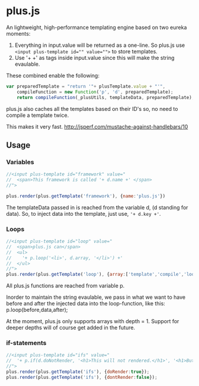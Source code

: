 plus.js
=======

An lightweight, high-performance templating engine based on two eureka moments:

1. Everything in input.value will be returned as a one-line. So plus.js use `<input plus-template id="" value="">` to store templates.
2. Use '+  +'  as tags inside input.value since this will make the string evaulable.

These combined enable the following:
```javascript
var preparedTemplate = "return '"+ plusTemplate.value + "'",
    compileFunction = new Function('p', 'd', preparedTemplate);
    return compileFunction(_plusUtils, templateData, preparedTemplate);
```

plus.js also caches all the templates based on their ID's so, no need to compile a template twice.

This makes it very fast.
http://jsperf.com/mustache-against-handlebars/10

Usage
-------

### Variables
```javascript
//<input plus-template id="framework" value="
//  <span>This framework is called '+ d.name +' </span>
//">

plus.render(plus.getTemplate('framework'), {name:'plus.js'})
```
The templateData passed in is reached from the variable d, (d standing for data).
So, to inject data into the template, just use, `'+ d.key +'`.

### Loops

```javascript
//<input plus-template id="loop" value="
//  <span>plus.js can</span>
//  <ul>
//    '+ p.loop('<li>', d.array, '</li>') +'
//  </ul>
//">
plus.render(plus.getTemplate('loop'), {array:['template','compile','loops','if-statements']});
```

All plus.js functions are reached from variable p.

Inorder to maintain the string evaulable, we pass in what we want to have before and after the injected data
into the loop-function, like this: p.loop(before,data,after);

At the moment, plus.js only supports arrays with depth = 1. Support for deeper depths will of course get added
in the future.

### if-statements

```javascript
//<input plus-template id="ifs" value="
//  '+ p.if(d.doNotRender, '<h1>This will not rendered.</h1>', '<h1>But this will.</h1>') +'   
//">
plus.render(plus.getTemplate('ifs'), {doRender:true});
plus.render(plus.getTemplate('ifs'), {dontRender:false});
```